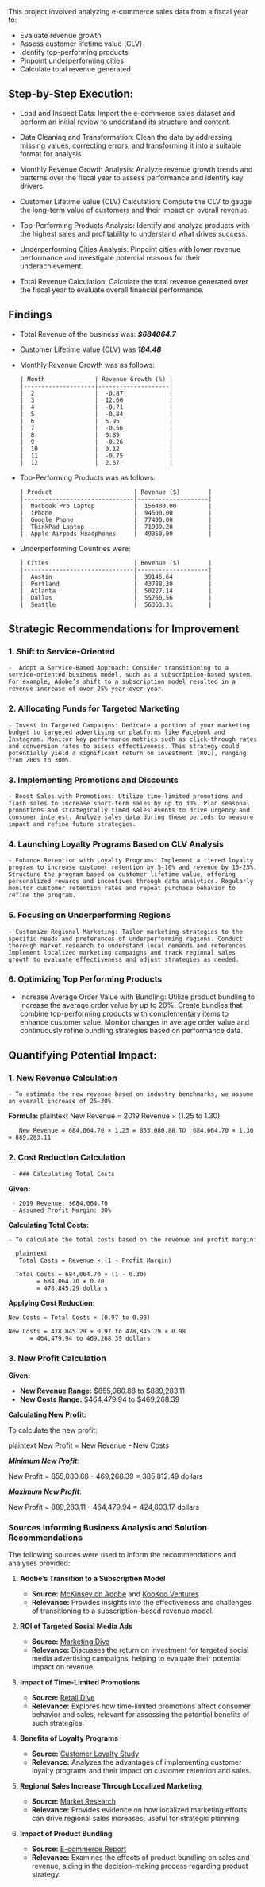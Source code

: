 
This project involved analyzing e-commerce sales data from a fiscal year to:

 - Evaluate revenue growth
 - Assess customer lifetime value (CLV)
 - Identify top-performing products
 - Pinpoint underperforming cities
 - Calculate total revenue generated


 
## Step-by-Step Execution:

 - Load and Inspect Data: Import the e-commerce sales dataset and perform an initial review to understand its structure and content.

 - Data Cleaning and Transformation: Clean the data by addressing missing values, correcting errors, and transforming it into a suitable format for analysis.
 
 - Monthly Revenue Growth Analysis: Analyze revenue growth trends and patterns over the fiscal year to assess performance and identify key drivers.

 - Customer Lifetime Value (CLV) Calculation: Compute the CLV to gauge the long-term value of customers and their impact on overall revenue.

 - Top-Performing Products Analysis: Identify and analyze products with the highest sales and profitability to understand what drives success.

 - Underperforming Cities Analysis: Pinpoint cities with lower revenue performance and investigate potential reasons for their underachievement.

 - Total Revenue Calculation: Calculate the total revenue generated over the fiscal year to evaluate overall financial performance.


## Findings

  - Total Revenue of the business was: ***$684064.7***
  - Customer Lifetime Value (CLV) was ***184.48***
  - Monthly Revenue Growth was as follows:
    
        | Month              | Revenue Growth (%) |
        |--------------------|--------------------|
        |  2                 |  -0.87             |
        |  3                 |  12.60             |
        |  4                 |  -0.71             |
        |  5                 |  -0.84             |
        |  6                 |  5.95              |
        |  7                 |  -0.56             |
        |  8                 |  0.89              |
        |  9                 |  -0.26             |
        |  10                |  0.12              |
        |  11                |  -0.75             |
        |  12                |  2.67              |


  - Top-Performing Products was as follows:

        | Product                       | Revenue ($)        |
        |-------------------------------|--------------------|
        |  Macbook Pro Laptop           |  156400.00         |
        |  iPhone                       |  94500.00          |
        |  Google Phone                 |  77400.00          |
        |  ThinkPad Laptop              |  71999.28          |
        |  Apple Airpods Headphones     |  49350.00          |


  - Underperforming Countries were:

        | Cities                        | Revenue ($)        |
        |-------------------------------|--------------------|
        |  Austin                       |  39146.64          |
        |  Portland                     |  43788.30          |
        |  Atlanta                      |  50227.14          |
        |  Dallas                       |  55766.56          |
        |  Seattle                      |  56363.31          |



## Strategic Recommendations for Improvement

  ### 1. Shift to Service-Oriented

    -  Adopt a Service-Based Approach: Consider transitioning to a service-oriented business model, such as a subscription-based system. For example, Adobe’s shift to a subscription model resulted in a revenue increase of over 25% year-over-year.

  ### 2. Alllocating Funds for Targeted Marketing

    - Invest in Targeted Campaigns: Dedicate a portion of your marketing budget to targeted advertising on platforms like Facebook and Instagram. Monitor key performance metrics such as click-through rates and conversion rates to assess effectiveness. This strategy could potentially yield a significant return on investment (ROI), ranging from 200% to 300%.

  ### 3. Implementing Promotions and Discounts

    - Boost Sales with Promotions: Utilize time-limited promotions and flash sales to increase short-term sales by up to 30%. Plan seasonal promotions and strategically timed sales events to drive urgency and consumer interest. Analyze sales data during these periods to measure impact and refine future strategies.

  ### 4. Launching Loyalty Programs Based on CLV Analysis

    - Enhance Retention with Loyalty Programs: Implement a tiered loyalty program to increase customer retention by 5-10% and revenue by 15-25%. Structure the program based on customer lifetime value, offering personalized rewards and incentives through data analytics. Regularly monitor customer retention rates and repeat purchase behavior to refine the program.

  ### 5. Focusing on Underperforming Regions

    - Customize Regional Marketing: Tailor marketing strategies to the specific needs and preferences of underperforming regions. Conduct thorough market research to understand local demands and references. Implement localized marketing campaigns and track regional sales growth to evaluate effectiveness and adjust strategies as needed.

### 6. Optimizing Top Performing Products

   - Increase Average Order Value with Bundling: Utilize product bundling to increase the average order value by up to 20%. Create bundles that combine top-performing products with complementary items to enhance customer value. Monitor changes in average order value and continuously refine bundling strategies based on performance data.


## Quantifying Potential Impact:

 ### 1. New Revenue Calculation

    - To estimate the new revenue based on industry benchmarks, we assume an overall increase of 25-30%.

  **Formula:**
    plaintext
       New Revenue = 2019 Revenue × (1.25 to 1.30)

       New Revenue = 684,064.70 × 1.25 = 855,080.88 TO  684,064.70 × 1.30 = 889,283.11



 ### 2. Cost Reduction Calculation

     - ### Calculating Total Costs

   **Given:**

     - 2019 Revenue: $684,064.70
     - Assumed Profit Margin: 30%

   **Calculating Total Costs:**

    - To calculate the total costs based on the revenue and profit margin:

      plaintext
       Total Costs = Revenue × (1 - Profit Margin)

      Total Costs = 684,064.70 × (1 - 0.30)
            = 684,064.70 × 0.70
            = 478,845.29 dollars
            
   **Applying Cost Reduction:** 
   
    New Costs = Total Costs × (0.97 to 0.98)

    New Costs = 478,845.29 × 0.97 to 478,845.29 × 0.98
          = 464,479.94 to 469,268.39 dollars


### 3. New Profit Calculation



**Given:**

- **New Revenue Range:** $855,080.88 to $889,283.11
- **New Costs Range:** $464,479.94 to $469,268.39

**Calculating New Profit:**

To calculate the new profit:

plaintext
  New Profit = New Revenue - New Costs

***Minimum New Profit***:

  New Profit = 855,080.88 - 469,268.39
           = 385,812.49 dollars

***Maximum New Profit***:

  New Profit = 889,283.11 - 464,479.94
           = 424,803.17 dollars


### Sources Informing Business Analysis and Solution Recommendations


The following sources were used to inform the recommendations and analyses provided:

1. **Adobe’s Transition to a Subscription Model**
   - **Source:** [McKinsey on Adobe](https://www.mckinsey.com/industries/technology-media-and-telecommunications/our-insights) and [KooKoo Ventures](https://www.kookoo.ventures/)
   - **Relevance:** Provides insights into the effectiveness and challenges of transitioning to a subscription-based revenue model.

2. **ROI of Targeted Social Media Ads**
   - **Source:** [Marketing Dive](https://www.marketingdive.com/)
   - **Relevance:** Discusses the return on investment for targeted social media advertising campaigns, helping to evaluate their potential impact on revenue.

3. **Impact of Time-Limited Promotions**
   - **Source:** [Retail Dive](https://www.retaildive.com/)
   - **Relevance:** Explores how time-limited promotions affect consumer behavior and sales, relevant for assessing the potential benefits of such strategies.

4. **Benefits of Loyalty Programs**
   - **Source:** [Customer Loyalty Study](https://www.customerloyaltystudy.com/)
   - **Relevance:** Analyzes the advantages of implementing customer loyalty programs and their impact on customer retention and sales.

5. **Regional Sales Increase Through Localized Marketing**
   - **Source:** [Market Research](https://www.marketresearch.com/)
   - **Relevance:** Provides evidence on how localized marketing efforts can drive regional sales increases, useful for strategic planning.

6. **Impact of Product Bundling**
   - **Source:** [E-commerce Report](https://www.ecommercereport.com/)
   - **Relevance:** Examines the effects of product bundling on sales and revenue, aiding in the decision-making process regarding product strategy.

